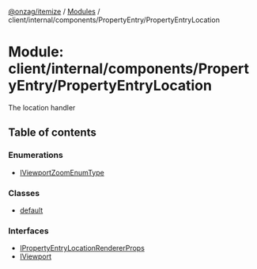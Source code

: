 [@onzag/itemize](../README.md) / [Modules](../modules.md) / client/internal/components/PropertyEntry/PropertyEntryLocation

# Module: client/internal/components/PropertyEntry/PropertyEntryLocation

The location handler

## Table of contents

### Enumerations

- [IViewportZoomEnumType](../enums/client_internal_components_PropertyEntry_PropertyEntryLocation.IViewportZoomEnumType.md)

### Classes

- [default](../classes/client_internal_components_PropertyEntry_PropertyEntryLocation.default.md)

### Interfaces

- [IPropertyEntryLocationRendererProps](../interfaces/client_internal_components_PropertyEntry_PropertyEntryLocation.IPropertyEntryLocationRendererProps.md)
- [IViewport](../interfaces/client_internal_components_PropertyEntry_PropertyEntryLocation.IViewport.md)
